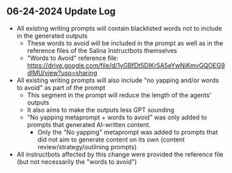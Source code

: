 ## 06-24-2024 Update Log

- All existing writing prompts will contain blacklisted words not to include in the generated outputs
  - These words to avoid will be included in the prompt as well as in the reference files of the Salina Instructbots themselves
  - "Words to Avoid" reference file: https://drive.google.com/file/d/1yGBfDt5DIKr5A5eYwNiKmvGQOEG9dIMU/view?usp=sharing
- All existing writing prompts will also include "no yapping and/or words to avoid" as part of the prompt
  - This segment in the prompt will reduce the length of the agents' outputs
  - It also aims to make the outputs less GPT sounding
  - "No yapping metaprompt + words to avoid" was only added to prompts that generated AI-written content.
      - Only the "No yapping" metaprompt was added to prompts that did not aim to generate content on its own (content review/strategy/outlining prompts)
- All instructbots affected by this change were provided the reference file (but not necessarily the "words to avoid")
